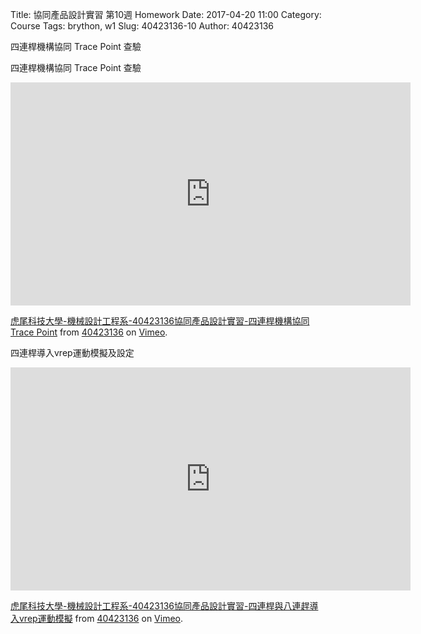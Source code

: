 Title: 協同產品設計實習 第10週 Homework
Date: 2017-04-20 11:00
Category: Course
Tags: brython, w1
Slug: 40423136-10
Author: 40423136

四連桿機構協同 Trace Point 查驗

<!-- PELICAN_END_SUMMARY -->

四連桿機構協同 Trace Point 查驗


<iframe src="https://player.vimeo.com/video/214445553" width="640" height="357" frameborder="0" webkitallowfullscreen mozallowfullscreen allowfullscreen></iframe>
<p><a href="https://vimeo.com/214445553">虎尾科技大學-機械設計工程系-40423136協同產品設計實習-四連桿機構協同 Trace Point</a> from <a href="https://vimeo.com/user45106300">40423136</a> on <a href="https://vimeo.com">Vimeo</a>.</p>



















</t>
</tnodes>
</leo_file>


<!-- PELICAN_END_SUMMARY -->


四連桿導入vrep運動模擬及設定


<iframe src="https://player.vimeo.com/video/214196548" width="640" height="357" frameborder="0" webkitallowfullscreen mozallowfullscreen allowfullscreen></iframe>
<p><a href="https://vimeo.com/214196548">虎尾科技大學-機械設計工程系-40423136協同產品設計實習-四連桿與八連趕導入vrep運動模擬</a> from <a href="https://vimeo.com/user45106300">40423136</a> on <a href="https://vimeo.com">Vimeo</a>.</p>


























